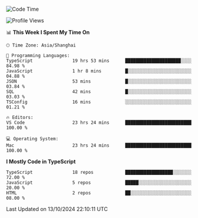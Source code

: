 <!--START_SECTION:waka-->
![Code Time](http://img.shields.io/badge/Code%20Time-6%2C738%20hrs%2038%20mins-blue)

![Profile Views](http://img.shields.io/badge/Profile%20Views-0-blue)

📊 **This Week I Spent My Time On** 

```text
🕑︎ Time Zone: Asia/Shanghai

💬 Programming Languages: 
TypeScript               19 hrs 53 mins      █████████████████████░░░░   84.98 % 
JavaScript               1 hr 8 mins         █░░░░░░░░░░░░░░░░░░░░░░░░   04.88 % 
JSON                     53 mins             █░░░░░░░░░░░░░░░░░░░░░░░░   03.84 % 
SQL                      42 mins             █░░░░░░░░░░░░░░░░░░░░░░░░   03.03 % 
TSConfig                 16 mins             ░░░░░░░░░░░░░░░░░░░░░░░░░   01.21 % 

🔥 Editors: 
VS Code                  23 hrs 24 mins      █████████████████████████   100.00 % 

💻 Operating System: 
Mac                      23 hrs 24 mins      █████████████████████████   100.00 % 
```

**I Mostly Code in TypeScript** 

```text
TypeScript               18 repos            ██████████████████░░░░░░░   72.00 % 
JavaScript               5 repos             █████░░░░░░░░░░░░░░░░░░░░   20.00 % 
HTML                     2 repos             ██░░░░░░░░░░░░░░░░░░░░░░░   08.00 % 
```




 Last Updated on 13/10/2024 22:10:11 UTC
<!--END_SECTION:waka-->
